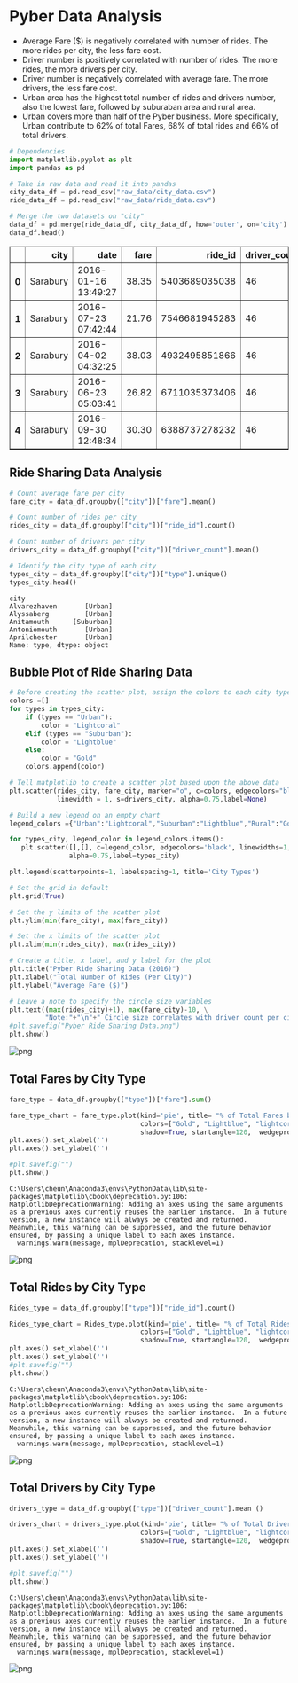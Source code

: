 
# Pyber Data Analysis
* Average Fare ($) is negatively correlated with number of rides. The more rides per city, the less fare cost.
* Driver number is positively correlated with number of rides. The more rides, the more drivers per city.
* Driver number is negatively correlated with average fare. The more drivers, the less fare cost.
* Urban area has the highest total number of rides and drivers number, also the lowest fare, followed by suburaban area and rural area.
* Urban covers more than half of the Pyber business. More specifically, Urban contribute to 62% of total Fares, 68% of total rides and 66% of total drivers.


```python
# Dependencies
import matplotlib.pyplot as plt
import pandas as pd
```


```python
# Take in raw data and read it into pandas
city_data_df = pd.read_csv("raw_data/city_data.csv")
ride_data_df = pd.read_csv("raw_data/ride_data.csv")
```


```python
# Merge the two datasets on "city"
data_df = pd.merge(ride_data_df, city_data_df, how='outer', on='city')
data_df.head()
```




<div>
<style scoped>
    .dataframe tbody tr th:only-of-type {
        vertical-align: middle;
    }

    .dataframe tbody tr th {
        vertical-align: top;
    }

    .dataframe thead th {
        text-align: right;
    }
</style>
<table border="1" class="dataframe">
  <thead>
    <tr style="text-align: right;">
      <th></th>
      <th>city</th>
      <th>date</th>
      <th>fare</th>
      <th>ride_id</th>
      <th>driver_count</th>
      <th>type</th>
    </tr>
  </thead>
  <tbody>
    <tr>
      <th>0</th>
      <td>Sarabury</td>
      <td>2016-01-16 13:49:27</td>
      <td>38.35</td>
      <td>5403689035038</td>
      <td>46</td>
      <td>Urban</td>
    </tr>
    <tr>
      <th>1</th>
      <td>Sarabury</td>
      <td>2016-07-23 07:42:44</td>
      <td>21.76</td>
      <td>7546681945283</td>
      <td>46</td>
      <td>Urban</td>
    </tr>
    <tr>
      <th>2</th>
      <td>Sarabury</td>
      <td>2016-04-02 04:32:25</td>
      <td>38.03</td>
      <td>4932495851866</td>
      <td>46</td>
      <td>Urban</td>
    </tr>
    <tr>
      <th>3</th>
      <td>Sarabury</td>
      <td>2016-06-23 05:03:41</td>
      <td>26.82</td>
      <td>6711035373406</td>
      <td>46</td>
      <td>Urban</td>
    </tr>
    <tr>
      <th>4</th>
      <td>Sarabury</td>
      <td>2016-09-30 12:48:34</td>
      <td>30.30</td>
      <td>6388737278232</td>
      <td>46</td>
      <td>Urban</td>
    </tr>
  </tbody>
</table>
</div>



## Ride Sharing Data Analysis


```python
# Count average fare per city
fare_city = data_df.groupby(["city"])["fare"].mean()

# Count number of rides per city
rides_city = data_df.groupby(["city"])["ride_id"].count()

# Count number of drivers per city
drivers_city = data_df.groupby(["city"])["driver_count"].mean()

# Identify the city type of each city
types_city = data_df.groupby(["city"])["type"].unique()
types_city.head()

```




    city
    Alvarezhaven       [Urban]
    Alyssaberg         [Urban]
    Anitamouth      [Suburban]
    Antoniomouth       [Urban]
    Aprilchester       [Urban]
    Name: type, dtype: object



## Bubble Plot of Ride Sharing Data


```python
# Before creating the scatter plot, assign the colors to each city type
colors =[]
for types in types_city:
    if (types == "Urban"):
        color = "Lightcoral"
    elif (types == "Suburban"):
        color = "Lightblue"
    else:
        color = "Gold"
    colors.append(color)
```


```python
# Tell matplotlib to create a scatter plot based upon the above data
plt.scatter(rides_city, fare_city, marker="o", c=colors, edgecolors="black", \
            linewidth = 1, s=drivers_city, alpha=0.75,label=None)

# Build a new legend on an empty chart
legend_colors ={"Urban":"Lightcoral","Suburban":"Lightblue","Rural":"Gold"}

for types_city, legend_color in legend_colors.items():
   plt.scatter([],[], c=legend_color, edgecolors='black', linewidths=1,\
               alpha=0.75,label=types_city) 

plt.legend(scatterpoints=1, labelspacing=1, title='City Types')

# Set the grid in default
plt.grid(True)

# Set the y limits of the scatter plot
plt.ylim(min(fare_city), max(fare_city))

# Set the x limits of the scatter plot
plt.xlim(min(rides_city), max(rides_city))

# Create a title, x label, and y label for the plot
plt.title("Pyber Ride Sharing Data (2016)")
plt.xlabel("Total Number of Rides (Per City)")
plt.ylabel("Average Fare ($)")

# Leave a note to specify the circle size variables
plt.text((max(rides_city)+1), max(fare_city)-10, \
         "Note:"+"\n"+" Circle size correlates with driver count per city.")
#plt.savefig("Pyber Ride Sharing Data.png")
plt.show()
```


![png](output_8_0.png)


## Total Fares by City Type


```python
fare_type = data_df.groupby(["type"])["fare"].sum()

fare_type_chart = fare_type.plot(kind='pie', title= "% of Total Fares by City Type",explode = (0,0,0.1),
                                 colors=["Gold", "Lightblue", "lightcoral"], autopct="%1.1f%%",
                                 shadow=True, startangle=120,  wedgeprops = {'linewidth': 2})
plt.axes().set_xlabel('')
plt.axes().set_ylabel('')

#plt.savefig("")
plt.show()

```

    C:\Users\cheun\Anaconda3\envs\PythonData\lib\site-packages\matplotlib\cbook\deprecation.py:106: MatplotlibDeprecationWarning: Adding an axes using the same arguments as a previous axes currently reuses the earlier instance.  In a future version, a new instance will always be created and returned.  Meanwhile, this warning can be suppressed, and the future behavior ensured, by passing a unique label to each axes instance.
      warnings.warn(message, mplDeprecation, stacklevel=1)
    


![png](output_10_1.png)



## Total Rides by City Type


```python
Rides_type = data_df.groupby(["type"])["ride_id"].count()

Rides_type_chart = Rides_type.plot(kind='pie', title= "% of Total Rides by City Type",explode = (0,0,0.1),
                                 colors=["Gold", "Lightblue", "lightcoral"], autopct="%1.1f%%",
                                 shadow=True, startangle=120,  wedgeprops = {'linewidth': 2}, )
plt.axes().set_xlabel('')
plt.axes().set_ylabel('')
#plt.savefig("")
plt.show()

```

    C:\Users\cheun\Anaconda3\envs\PythonData\lib\site-packages\matplotlib\cbook\deprecation.py:106: MatplotlibDeprecationWarning: Adding an axes using the same arguments as a previous axes currently reuses the earlier instance.  In a future version, a new instance will always be created and returned.  Meanwhile, this warning can be suppressed, and the future behavior ensured, by passing a unique label to each axes instance.
      warnings.warn(message, mplDeprecation, stacklevel=1)
    


![png](output_12_1.png)


## Total Drivers by City Type


```python
drivers_type = data_df.groupby(["type"])["driver_count"].mean ()

drivers_chart = drivers_type.plot(kind='pie', title= "% of Total Drivers by City Type",explode = (0,0,0.1),
                                 colors=["Gold", "Lightblue", "lightcoral"], autopct="%1.1f%%",
                                 shadow=True, startangle=120,  wedgeprops = {'linewidth': 2}, )
plt.axes().set_xlabel('')
plt.axes().set_ylabel('')

#plt.savefig("")
plt.show()
```

    C:\Users\cheun\Anaconda3\envs\PythonData\lib\site-packages\matplotlib\cbook\deprecation.py:106: MatplotlibDeprecationWarning: Adding an axes using the same arguments as a previous axes currently reuses the earlier instance.  In a future version, a new instance will always be created and returned.  Meanwhile, this warning can be suppressed, and the future behavior ensured, by passing a unique label to each axes instance.
      warnings.warn(message, mplDeprecation, stacklevel=1)
    


![png](output_14_1.png)

